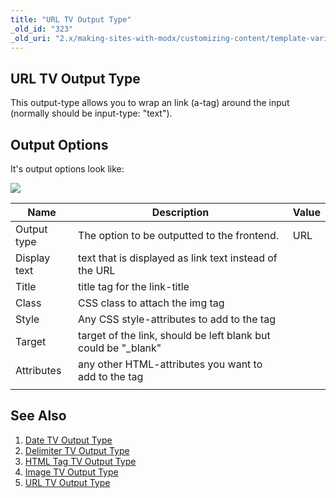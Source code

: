 ```yaml
---
title: "URL TV Output Type"
_old_id: "323"
_old_uri: "2.x/making-sites-with-modx/customizing-content/template-variables/template-variable-output-types/url-tv-output-type"
---
```


## URL TV Output Type

This output-type allows you to wrap an link (a-tag) around the input (normally should be input-type: "text").

## Output Options

It's output options look like:

![](/download/attachments/35095501/tv-url-output.png?version=1&modificationDate=1308561292000)

| Name | Description | Value |
|------|-------------|-------|
| Output type | The option to be outputted to the frontend. | URL |
| Display text | text that is displayed as link text instead of the URL |  |
| Title | title tag for the link-title |  |
| Class | CSS class to attach the img tag |  |
| Style | Any CSS style-attributes to add to the tag |  |
| Target | target of the link, should be left blank but could be "\_blank" |  |
| Attributes | any other HTML-attributes you want to add to the tag |  |
|  |  |  |

## See Also

1. [Date TV Output Type](making-sites-with-modx/customizing-content/template-variables/template-variable-output-types/date-tv-output-type)
2. [Delimiter TV Output Type](making-sites-with-modx/customizing-content/template-variables/template-variable-output-types/delimiter-tv-output-type)
3. [HTML Tag TV Output Type](making-sites-with-modx/customizing-content/template-variables/template-variable-output-types/html-tag-tv-output-type)
4. [Image TV Output Type](making-sites-with-modx/customizing-content/template-variables/template-variable-output-types/image-tv-output-type)
5. [URL TV Output Type](making-sites-with-modx/customizing-content/template-variables/template-variable-output-types/url-tv-output-type)